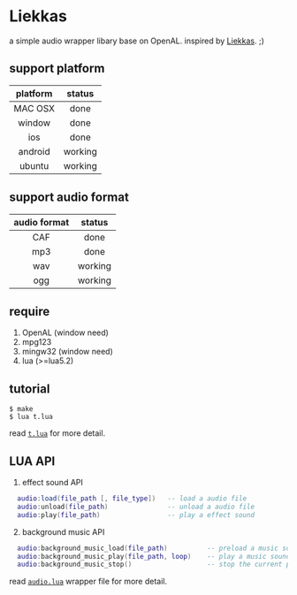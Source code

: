 # Liekkas
a simple audio wrapper libary base on OpenAL. inspired by [Liekkas](http://music.163.com/#/song?id=3413895). ;)

## support platform

| platform | status |
|:-------:|:-------:|
| MAC OSX |  done |
| window | done |
| ios | done |
| android |  working |
| ubuntu |  working |


## support audio format 
| audio format | status |
|:-------:|:-------:|
| CAF | done |
| mp3 | done |
| wav | working |
| ogg | working |

## require 

1. OpenAL (window need)
2. mpg123 
3. mingw32 (window need)
4. lua (>=lua5.2)


## tutorial
```
$ make
$ lua t.lua
```
read [`t.lua`](https://github.com/lvzixun/Liekkas/blob/master/t.lua) for more detail.

## LUA API
 1. effect sound API
~~~.lua
  audio:load(file_path [, file_type])   -- load a audio file
  audio:unload(file_path)               -- unload a audio file
  audio:play(file_path)                 -- play a effect sound
~~~

 2. background music API
~~~.lua
  audio:background_music_load(file_path)          -- preload a music sound
  audio:background_music_play(file_path, loop)    -- play a music sound, will load audio file when not load.
  audio:background_music_stop()                   -- stop the current playing music sound
~~~
read [`audio.lua`](https://github.com/lvzixun/Liekkas/blob/master/audio.lua) wrapper file for more detail.